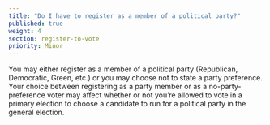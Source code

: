 ```yaml
---
title: "Do I have to register as a member of a political party?"
published: true
weight: 4
section: register-to-vote
priority: Minor
---
```

You may either register as a member of a political party (Republican, Democratic, Green, etc.) or you may choose not to state a party preference. Your choice between registering as a party member or as a no-party-preference voter may affect whether or not you’re allowed to vote in a primary election to choose a candidate to run for a political party in the general election.